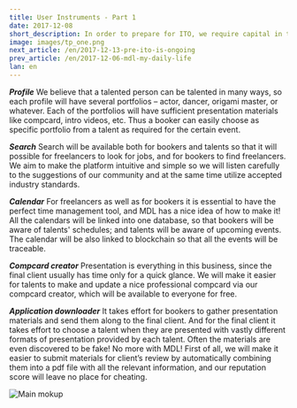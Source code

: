 ```yaml
---
title: User Instruments - Part 1
date: 2017-12-08
short_description: In order to prepare for ITO, we require capital in the amount of $500.000
image: images/tp_one.png
next_article: /en/2017-12-13-pre-ito-is-ongoing
prev_article: /en/2017-12-06-mdl-my-daily-life
lan: en
---
```


***Profile***
We believe that a talented person can be talented in many ways, so each profile will have several portfolios – actor, dancer, origami master, or whatever. Each of the portfolios will have sufficient presentation materials like compcard, intro videos, etc. Thus a booker can easily choose as specific portfolio from a talent as required for the certain event. 

***Search***
Search will be available both for bookers and talents so that it will possible for freelancers to look for jobs, and for bookers to find freelancers. We aim to make the platform intuitive and simple so we will listen carefully to the suggestions of our community and at the same time utilize accepted industry standards. 

***Calendar***
For freelancers as well as for bookers it is essential to have the perfect time management tool, and MDL has a nice idea of how to make it! All the calendars will be linked into one database, so that bookers will be aware of talents' schedules; and talents will be aware of upcoming events. The calendar will be also linked to blockchain so that all the events will be traceable. 

***Compcard creator***
Presentation is everything in this business, since the final client usually has time only for a quick glance. We will make it easier for talents to make and update a nice professional compcard via our compcard creator, which will be available to everyone for free. 

***Application downloader***
It takes effort for bookers to gather presentation materials and send them along to the final client. And for the final client it takes effort to choose a talent when they are presented with vastly different formats of presentation provided by each talent. Often the materials are even discovered to be fake! No more with MDL! First of all, we will make it easier to submit materials for client’s review by automatically combining them into a pdf file with all the relevant information, and our reputation score will leave no place for cheating.
 

![Main mokup](https://gateway.ipfs.io/ipfs/QmVy4G5JewzqyEkLa2XTsNxmHaKx1Az5JQ7g348xZncvHU/main%20mokup.jpg)
